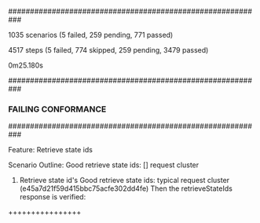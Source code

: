 
###########################################################

1035 scenarios (5 failed, 259 pending, 771 passed)

4517 steps (5 failed, 774 skipped, 259 pending, 3479 passed)

0m25.180s


###########################################################
### FAILING CONFORMANCE
###########################################################

Feature: Retrieve state ids

Scenario Outline: Good retrieve state ids: [<type>] request cluster
  
1) Retrieve state id's Good retrieve state ids: typical request cluster (e45a7d21f59d415bbc75acfe302dd4fe) Then the retrieveStateIds response is verified:

++++++++++++++++

